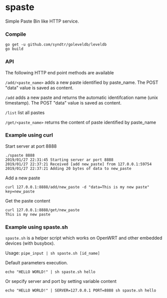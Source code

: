 # spaste

Simple Paste Bin like HTTP service.

### Compile

```
go get -u github.com/syndtr/goleveldb/leveldb
go build
```

### API

The following HTTP end point methods are available


`/add/<paste_name>` adds a new paste identified by paste\_name. The POST "data" value is saved as content.

`/add` adds a new paste and returns the automatic identifcation name (unix timestamp). The POST "data" value is saved as content.

`/list` list all pastes

`/get/<paste_name>` returns the content of paste identified by paste\_name

### Example using curl

Start server at port 8888

```
./spaste 8888
2019/01/27 22:31:45 Starting server ar port 8888
2019/01/27 22:37:21 Received [add new_paste] from 127.0.0.1:59754
2019/01/27 22:37:21 Adding 20 bytes of data to new_paste
```

Add a new paste

```
curl 127.0.0.1:8888/add/new_paste -d "data=This is my new paste"
key=new_paste
```

Get the paste content

```
curl 127.0.0.1:8888/get/new_paste
This is my new paste
```

### Example using spaste.sh

`spaste.sh` is a helper script which works on OpenWRT and other embedded devices (with busybox).

Usage: `pipe_input | sh spaste.sh [id_name]`

Default parameters execution.

```
echo "HELLO WORLD!" | sh spaste.sh hello
```

Or sepcify server and port by setting variable content

```
echo "HELLO WORLD!" | SERVER=127.0.0.1 PORT=8888 sh spaste.sh hello
```

